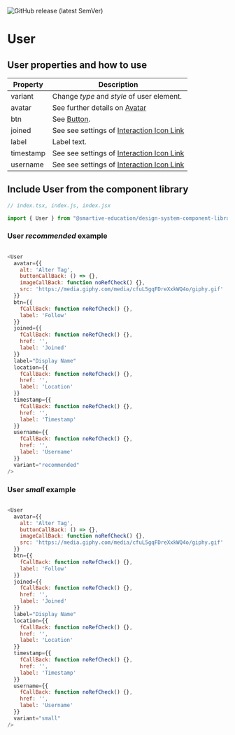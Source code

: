 ![GitHub release (latest SemVer)](https://img.shields.io/github/v/release/smartive-education/design-system-component-library-yeahyeahyeah)
# User
## User properties and how to use
| Property|Description|
|-|-|
|variant|Change *type* and *style* of user element.|
|avatar|See further details on [Avatar](./?path=/docs/user--avatar-story)
|btn|See [Button](./?path=/docs/interactions--button-story).|
|joined|See see settings of [Interaction Icon Link](./?path=/docs/interactions--icon-link-variants)|
|label|Label text.|
|timestamp|See see settings of [Interaction Icon Link](./?path=/docs/interactions--icon-link-variants)|
|username|See see settings of [Interaction Icon Link](./?path=/docs/interactions--icon-link-variants)|


## Include User from the component library

```js
// index.tsx, index.js, index.jsx

import { User } from "@smartive-education/design-system-component-library-yeahyeahyeah"
```

### User *recommended* example

```js

<User
  avatar={{
    alt: 'Alter Tag',
    buttonCallBack: () => {},
    imageCallBack: function noRefCheck() {},
    src: 'https://media.giphy.com/media/cfuL5gqFDreXxkWQ4o/giphy.gif'
  }}
  btn={{
    fCallBack: function noRefCheck() {},
    label: 'Follow'
  }}
  joined={{
    fCallBack: function noRefCheck() {},
    href: '',
    label: 'Joined'
  }}
  label="Display Name"
  location={{
    fCallBack: function noRefCheck() {},
    href: '',
    label: 'Location'
  }}
  timestamp={{
    fCallBack: function noRefCheck() {},
    href: '',
    label: 'Timestamp'
  }}
  username={{
    fCallBack: function noRefCheck() {},
    href: '',
    label: 'Username'
  }}
  variant="recommended"
/>

```

### User *small* example

```js

<User
  avatar={{
    alt: 'Alter Tag',
    buttonCallBack: () => {},
    imageCallBack: function noRefCheck() {},
    src: 'https://media.giphy.com/media/cfuL5gqFDreXxkWQ4o/giphy.gif'
  }}
  btn={{
    fCallBack: function noRefCheck() {},
    label: 'Follow'
  }}
  joined={{
    fCallBack: function noRefCheck() {},
    href: '',
    label: 'Joined'
  }}
  label="Display Name"
  location={{
    fCallBack: function noRefCheck() {},
    href: '',
    label: 'Location'
  }}
  timestamp={{
    fCallBack: function noRefCheck() {},
    href: '',
    label: 'Timestamp'
  }}
  username={{
    fCallBack: function noRefCheck() {},
    href: '',
    label: 'Username'
  }}
  variant="small"
/>

```
